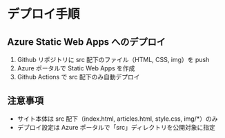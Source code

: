 # デプロイ手順

## Azure Static Web Apps へのデプロイ
1. Github リポジトリに src 配下のファイル（HTML, CSS, img）を push
2. Azure ポータルで Static Web Apps を作成
3. Github Actions で src 配下のみ自動デプロイ

## 注意事項
- サイト本体は src 配下（index.html, articles.html, style.css, img/*）のみ
- デプロイ設定は Azure ポータルで「src」ディレクトリを公開対象に指定
